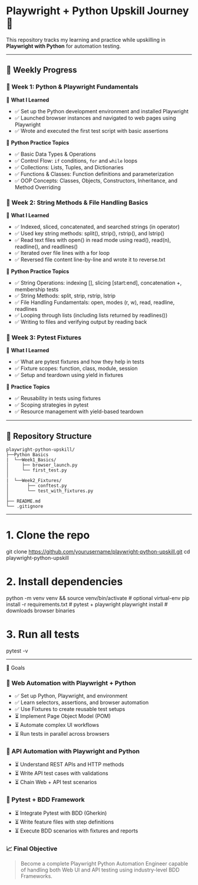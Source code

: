 # Playwright + Python Upskill Journey 🚀

This repository tracks my learning and practice while upskilling in **Playwright with Python** for automation testing.

---

## 📅 Weekly Progress

### 🔷 Week 1: Python & Playwright Fundamentals
📅 **What I Learned**
* ✅ Set up the Python development environment and installed Playwright
* ✅ Launched browser instances and navigated to web pages using Playwright
* ✅ Wrote and executed the first test script with basic assertions

📁 **Python Practice Topics**
* ✅ Basic Data Types & Operations
* ✅ Control Flow: `if` conditions, `for` and `while` loops
* ✅ Collections: Lists, Tuples, and Dictionaries
* ✅ Functions & Classes: Function definitions and parameterization
* ✅ OOP Concepts: Classes, Objects, Constructors, Inheritance, and Method Overriding

### 🔷 Week 2: String Methods & File Handling Basics
📅 **What I Learned**
* ✅ Indexed, sliced, concatenated, and searched strings (in operator)
* ✅ Used key string methods: split(), strip(), rstrip(), and lstrip()
* ✅ Read text files with open() in read mode using read(), read(n), readline(), and readlines()
* ✅ Iterated over file lines with a for loop
* ✅ Reversed file content line-by-line and wrote it to reverse.txt

📁 **Python Practice Topics**
* ✅ String Operations: indexing [], slicing [start:end], concatenation +, membership tests
* ✅ String Methods: split, strip, rstrip, lstrip
* ✅ File Handling Fundamentals: open, modes (r, w), read, readline, readlines
* ✅ Looping through lists (including lists returned by readlines())
* ✅ Writing to files and verifying output by reading back

### 🔷 Week 3: Pytest Fixtures
📅 **What I Learned**
* ✅ What are pytest fixtures and how they help in tests
* ✅ Fixture scopes: function, class, module, session
* ✅ Setup and teardown using yield in fixtures

📁 **Practice Topics**
* ✅ Reusability in tests using fixtures
* ✅ Scoping strategies in pytest
* ✅ Resource management with yield-based teardown

---

## 📁 Repository Structure

```
playwright-python-upskill/
├──Python Basics
|  └──Week1_Basics/
│     ├── browser_launch.py
│     └── first_test.py
│
|  └──Week2_Fixtures/
│       ├── conftest.py
│       └── test_with_fixtures.py
│
├── README.md
└── .gitignore
```


---

# 1. Clone the repo
git clone https://github.com/yourusername/playwright-python-upskill.git
cd playwright-python-upskill

# 2. Install dependencies
python -m venv venv && source venv/bin/activate  # optional virtual-env
pip install -r requirements.txt                  # pytest + playwright
playwright install                               # downloads browser binaries

# 3. Run all tests
pytest -v

---

📌 Goals
### 🧪 Web Automation with Playwright + Python
- ✅ Set up Python, Playwright, and environment
- ✅ Learn selectors, assertions, and browser automation
- ✅ Use Fixtures to create reusable test setups
- ⏳ Implement Page Object Model (POM)
- ⏳ Automate complex UI workflows
- ⏳ Run tests in parallel across browsers

### 🔗 API Automation with Playwright and Python
- ⏳ Understand REST APIs and HTTP methods
- ⏳ Write API test cases with validations
- ⏳ Chain Web + API test scenarios

### 🧱 Pytest + BDD Framework
- ⏳ Integrate Pytest with BDD (Gherkin)
- ⏳ Write feature files with step definitions
- ⏳ Execute BDD scenarios with fixtures and reports

### 📈 Final Objective
> Become a complete Playwright Python Automation Engineer capable of handling both 
Web UI and API testing using industry-level BDD Frameworks.

